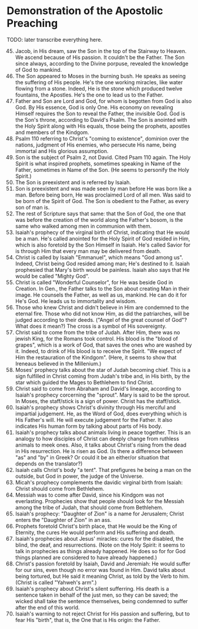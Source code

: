 # Demonstration of the Apostolic Preaching

TODO: later transcribe everything here.

45. Jacob, in His dream, saw the Son in the top of the Stairway to Heaven. We
    ascend because of His passion. It couldn't be the Father. The Son since
    always, according to the Divine porpuse, revealed the knowledge of God to
    mankind.
46. The Son appeared to Moses in the burning bush. He speaks as seeing the
    suffering of His people. He's the one working miracles, like water flowing
    from a stone. Indeed, He is the stone which produced twelve fountains, the
    Apostles. He's the one to lead us to the Father.
47. Father and Son are Lord and God, for whom is begotten from God is also God.
    By His essence, God is only One. His economy on revealing Himself requires
    the Son to reveal the Father, the invisible God. God is the Son's throne,
    according to David's Psalm. The Son is anointed with the Holy Spirit along
    with His equals, those being the prophets, apostles and members of the
    Kindgom.
48. Psalm 110 referring to Christ's "coming to existence", dominion over the
    nations, judgment of His enemies, who persecute His name, being immortal and
    His glorious assumption.
49. Son is the subject of Psalm 2, not David. Cited Psam 110 again. The Holy
    Spirit is what inspired prophets, sometimes speaking in Name of the Father,
    sometimes in Name of the Son. (He seems to personify the Holy Spirit.)
50. The Son is preexistent and is referred by Isaiah.
51. Son is preexistent and was made seen by man before He was born like a man.
    Before being born, He was proclaimed Lord of all men. Was said to be born of
    the Spirit of God. The Son is obedient to the Father, as every son of man
    is.
52. The rest of Scripture says that same: that the Son of God, the one that was
    before the creation of the world along the Father's bosom, is the same who
    walked among men in communion with them.
53. Isaiah's prophecy of the virginal birth of Christ, indicating that He would
    be a man. He's called anointed for the Holy Spirit of God resided in Him,
    which is also foretold by the Son Himself in Isaiah. He's called Savior for
    is through Him that every man may be delivered from death.
54. Christ is called by Isaiah "Emmanuel", which means "God among us". Indeed,
    Christ being God resided among man; He's destined to it. Isaiah prophesied
    that Mary's birth would be painless. Isaiah also says that He would be
    called "Mighty God".
55. Christ is called "Wonderful Counselor", for He was beside God in Creation.
    In Gen., the Father talks to the Son about creating Man in their image. He
    counsels the Father, as well as us, mankind. He can do it for He's God. He
    leads us to immortality and wisdom.
56. Those who knew Christ and didn't believe in Him are condemned to the eternal
    fire. Those who did not know Him, as did the patriarches, will be judged
    according to their deeds. ("Angel of the great counsel of God"? What does it
    mean?) The cross is a symbol of His sovereignty.
57. Christ said to come from the tribe of Judah. After Him, there was no jewish
    King, for the Romans took control. His blood is the "blood of grapes", which
    is a work of God, that saves the ones who are washed by it. Indeed, to drink
    of His blood is to receive the Spirit. "We expect of Him the restauration of
    the Kindgom". (Here, it seems to show that Ireneaus believed in the
    Millenium.)
58. Moses' prophecy talks about the star of Judah becoming chief. This is a sign
    fulfilled in Christ coming from Judah's tribe and, in His birth, by the star
    which guided the Mages to Bethlehem to find Christ.
59. Christ said to come from Abraham and David's lineage, according to Isaiah's
    prophecy corcerning the "sprout". Mary is said to be the sprout. In Moses,
    the staff/stick is a sign of power. Christ has the staff/stick.
60. Isaiah's prophecy shows Christ's divinity through His merciful and impartial
    judgement. He, as the Word of God, does everything which is His Father's
    will. He will execute judgement for the Father. It also indicates His human
    form by talking about parts of His body.
61. Isaiah's prophecy talks about animals living in peace together. This is an
    analogy to how disciples of Christ can deeply change from ruthless animals
    to meek ones. Also, it talks about Christ's rising from the dead in His
    resurrection. He is risen as God. (Is there a difference between "as" and
    "by" in Greek? Or could it be an either/or situation that depends on the
    translator?)
62. Isaiah calls Christ's body "a tent". That prefigures he being a man on the
    outside, but God in power, the judge of the Universe.
63. Micah's prophecy complements the davidic virginal birth from Isaiah: Christ
    should come from Bethlehem.
64. Messiah was to come after David, since his Kindgom was not everlasting.
    Prophecies show that people should look for the Messiah among the tribe of
    Judah, that should come from Bethlehem.
65. Isaiah's prophecy: "Daughter of Zion" is a name for Jerusalem; Christ enters
    the "Daughter of Zion" in an ass.
66. Prophets foretold Christ's birth place, that He would be the King of
    Eternity, the cures He would perform and His suffering and death.
67. Isaiah's prophecies about Jesus' miracles: cures for the disabled, the
    blind, the deaf, and resurrections. (Note on the Holy Spirit: it seems to
    talk in prophecies as things already happened. He does so for for God things
    planned are considered to have already happened.)
68. Christ's passion foretold by Isaiah, David and Jeremiah: He would suffer for
    our sins, even though no error was found in Him. David talks about being
    tortured, but He said it meaning Christ, as told by the Verb to him. (Christ
    is called "Yahweh's arm".)
69. Isaiah's prophecy about Christ's silent sufferring. His death is a sentence
    taken in behalf of the just men, so they can be saved; the wicked shall take
    the sentence themselves, being condemned to suffer after the end of this
    world.
70. Isaiah's warning to not reject Christ for His passion and suffering, but to
    fear His "birth", that is, the One that is His origin: the Father.
